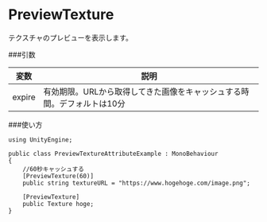 PreviewTexture
==========================

テクスチャのプレビューを表示します。

###引数

|変数|説明|
|---|---|
|expire|有効期限。URLから取得してきた画像をキャッシュする時間。デフォルトは10分|

###使い方

```
using UnityEngine;

public class PreviewTextureAttributeExample : MonoBehaviour
{
    //60秒キャッシュする
    [PreviewTexture(60)]
    public string textureURL = "https://www.hogehoge.com/image.png";

    [PreviewTexture]
    public Texture hoge;
}
```